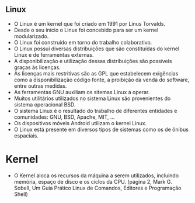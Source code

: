 ## Linux
- O Linux é um kernel que foi criado em 1991 por Linus Torvalds.
- Desde o seu início o Linux foi concebido para ser um kernel modularizado.
- O Linux foi construído em torno do trabalho colaborativo.
- O Linux possui diversas distribuições que são constituídas do kernel Linux e de ferramentas externas.
- A disponibilização e utilização dessas distribuições são possíveis graças às licenças.
- As licenças mais restritivas são as GPL que estabelecem exigências como a disponibilização código fonte, a proibição da venda do software, entre outras medidas.
- As ferramentas GNU auxiliam os sitemas Linux a operar.
- Muitos utilitários utilizados no sistema Linux são provenientes do sistema operacional BSD.
- O sistema Linux é o resultado do trabalho de diferentes entidades e comunidades: GNU, BSD, Apache, MIT, ...
- Os dispositivos móveis Android utilizam o kernel Linux.
- O Linux está presente em diversos tipos de sistemas como os de ônibus espaciais.


# Kernel
- O Kernel aloca os recursos da máquina a serem utilizados, incluindo memória, espaço de disco e os ciclos da CPU. (página 2, Mark G. Sobell, Um Guia Prático Linux de Comandos, Editores e Programação Shell)

